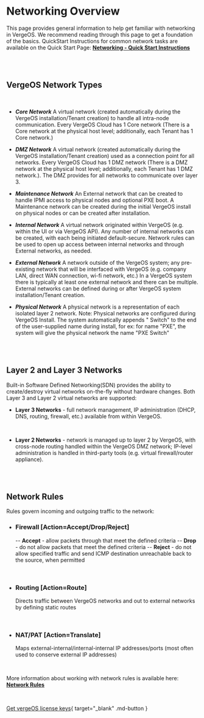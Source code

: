 

# Networking Overview

This page provides general information to help get familiar with networking in VergeOS. We recommend reading through this page to get a foundation of the basics. QuickStart Instructions for common network tasks are available on the Quick Start Page: [**Networking - Quick Start Instructions**](/product-guide/network-quickstart)

<br>
<br>
  

## VergeOS Network Types
<br>

- ***Core Network***
A virtual network (created automatically during the VergeOS installation/Tenant creation) to handle all intra-node communication. Every VergeOS Cloud has 1 Core network (There is a Core network at the physical host level; additionally, each Tenant has 1 Core network.)

- ***DMZ Network***
A virtual network (created automatically during the VergeOS installation/Tenant creation) used as a connection point for all networks. Every VergeOS Cloud has 1 DMZ network (There is a DMZ network at the physical host level; additionally, each Tenant has 1 DMZ network.). The DMZ provides for all networks to communicate over layer 3.

- ***Maintenance Network***
An External network that can be created to handle IPMI access to physical nodes and optional PXE boot. A Maintenance network can be created during the initial VergeOS install on physical nodes or can be created after installation.

- ***Internal Network***
A virtual network originated within VergeOS (e.g. within the UI or via VergeOS API). Any number of internal networks can be created, with each being initiated default-secure. Network rules can be used to open up access between internal networks and through External networks, as needed.

- ***External Network***
A network outside of the VergeOS system; any pre-existing network that will be interfaced with VergeOS (e.g. company LAN, direct WAN connection, wi-fi network, etc.) In a VergeOS system there is typically at least one external network and there can be multiple. External networks can be defined during or after VergeOS system installation/Tenant creation.

- ***Physical Network***
A physical network is a representation of each isolated layer 2 network. Note: Physical networks are configured during VergeOS Install. The system automatically appends " Switch" to the end of the user-supplied name during install, for ex: for name "PXE", the system will give the physical network the name "PXE Switch"

<br>
<br>

## Layer 2 and Layer 3 Networks
Built-in Software Defined Networking(SDN) provides the ability to create/destroy virtual networks on-the-fly without hardware changes. Both Layer 3 and Layer 2 virtual networks are supported:

- **Layer 3 Networks** - full network management, IP administration (DHCP, DNS, routing, firewall, etc.) available from within VergeOS.

<br>

- **Layer 2 Networks** - network is managed up to layer 2 by VergeOS, with cross-node routing handled within the VergeOS DMZ network; IP-level administration is handled in third-party tools (e.g. virtual firewall/router appliance).

<br>
<br>

## Network Rules

Rules govern incoming and outgoing traffic to the network:

- ### Firewall [Action=Accept/Drop/Reject]
	--   **Accept** - allow packets through that meet the defined criteria
--   **Drop** - do not allow packets that meet the defined criteria
--   **Reject** - do not allow specified traffic and send ICMP destination unreachable back to the source, when permitted

<br>

- ### Routing [Action=Route]
  Directs traffic between VergeOS networks and out to external networks by defining static routes

<br>

- ### NAT/PAT [Action=Translate] 
	Maps external-internal/internal-internal IP addresses/ports (most often used to conserve external IP addresses)
 
 <br>
 
 More information about working with network rules is available here: [**Network Rules**](/product-guide/networkrules) 

<br>

[Get vergeOS license keys](https://www.verge.io/test-drive){ target="_blank" .md-button }
